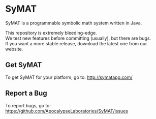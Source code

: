 SyMAT
=====

SyMAT is a programmable symbolic math system written in Java.

This repository is extremely bleeding-edge.  
We test new features before committing (usually), but there are bugs.  
If you want a more stable release, download the latest one from our website.

Get SyMAT
------

To get SyMAT for your platform, go to:
http://symatapp.com/

Report a Bug
------
To report bugs, go to: https://github.com/ApocalypseLaboratories/SyMAT/issues